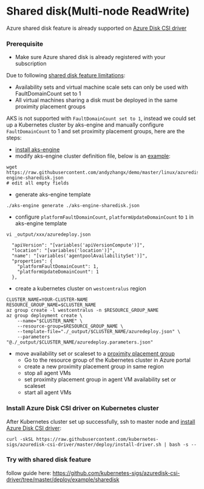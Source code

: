 # Shared disk(Multi-node ReadWrite)

Azure shared disk feature is already supported on [Azure Disk CSI driver](https://github.com/kubernetes-sigs/azuredisk-csi-driver/tree/master/deploy/example/sharedisk)

### Prerequisite
 - Make sure Azure shared disk is already registered with your subscription

Due to following [shared disk feature limitations](https://docs.microsoft.com/en-us/azure/virtual-machines/windows/disks-shared-enable#limitations):
 - Availability sets and virtual machine scale sets can only be used with FaultDomainCount set to 1
 - All virtual machines sharing a disk must be deployed in the same proximity placement groups

AKS is not supported with `FaultDomainCount set to 1`, instead we could set up a Kubernetes cluster by aks-engine and manually configure `FaultDomainCount` to 1 and set proximity placement groups, here are the steps:
 - [install aks-engine](https://github.com/Azure/aks-engine/blob/master/docs/tutorials/quickstart.md)
 - modify aks-engine cluster definition file, below is an [example](https://github.com/andyzhangx/demo/blob/master/linux/azuredisk/sharedisk/aks-engine-sharedisk.json):
```console
wget https://raw.githubusercontent.com/andyzhangx/demo/master/linux/azuredisk/sharedisk/aks-engine-sharedisk.json
# edit all empty fields
```
  - generate aks-engine template
```console
./aks-engine generate ./aks-engine-sharedisk.json
```

 - configure `platformFaultDomainCount`, `platformUpdateDomainCount` to `1` in aks-engine template
```console
vi _output/xxx/azuredeploy.json
```
      "apiVersion": "[variables('apiVersionCompute')]",
      "location": "[variables('location')]",
      "name": "[variables('agentpoolAvailabilitySet')]",
      "properties": {
        "platformFaultDomainCount": 1,
        "platformUpdateDomainCount": 1
      },

 - create a kubernetes cluster on `westcentralus` region
```console
CLUSTER_NAME=YOUR-CLUSTER-NAME
RESOURCE_GROUP_NAME=$CLUSTER_NAME
az group create -l westcentralus -n $RESOURCE_GROUP_NAME
az group deployment create \
    --name="$CLUSTER_NAME" \
    --resource-group=$RESOURCE_GROUP_NAME \
    --template-file="./_output/$CLUSTER_NAME/azuredeploy.json" \
    --parameters "@./_output/$CLUSTER_NAME/azuredeploy.parameters.json"
```

 - move availability set or scaleset to a [proximity placement group](https://docs.microsoft.com/en-us/azure/virtual-machines/windows/proximity-placement-groups)
   - Go to the resource group of the Kubernetes cluster in Azure portal
   - create a new proximity placement group in same region
   - stop all agent VMs
   - set proximity placement group in agent VM availability set or scaleset
   - start all agent VMs

### Install Azure Disk CSI driver on Kubernetes cluster

After Kubernetes cluster set up successfully, ssh to master node and [install Azure Disk CSI driver](https://github.com/andyzhangx/azuredisk-csi-driver/blob/sharedisk-doc/docs/install-csi-driver-master.md):
```console
curl -skSL https://raw.githubusercontent.com/kubernetes-sigs/azuredisk-csi-driver/master/deploy/install-driver.sh | bash -s --
```

### Try with shared disk feature

follow guide here: https://github.com/kubernetes-sigs/azuredisk-csi-driver/tree/master/deploy/example/sharedisk
